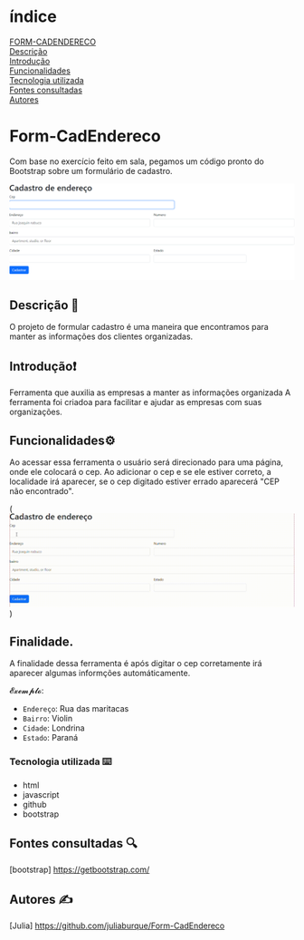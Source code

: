 # índice
[FORM-CADENDERECO](#form-cadendereco)  
[Descrição](#descrição)  
[Introdução](#introdução)  
[Funcionalidades](#funcionalidades)  
[Tecnologia utilizada](#tecnologia-utilizadas)  
[Fontes consultadas](#fontes-consultadas)  
[Autores](#autores)

# Form-CadEndereco
Com base no exercício feito em sala, pegamos um código pronto do Bootstrap sobre um formulário de cadastro.

![image info](img/foto.png)

## Descrição 📝
 O projeto de formular cadastro é uma maneira que encontramos para manter as informações dos clientes organizadas.

## Introdução❗
Ferramenta que auxilia as empresas a manter as informações organizada
A ferramenta foi criadoa para facilitar e ajudar as empresas com suas organizações.

## Funcionalidades⚙️
Ao acessar essa ferramenta o usuário será direcionado para uma página, onde ele colocará o cep. Ao adicionar o cep e se ele estiver correto, a localidade irá aparecer, se o cep digitado estiver errado aparecerá "CEP não encontrado".

(![image info](vídeo/v%C3%ADdeo.gif))

## Finalidade.
A finalidade dessa ferramenta é após digitar o cep corretamente irá aparecer algumas informções automáticamente. 

 𝓔𝔁𝓮𝓶𝓹𝓵𝓸:
- `Endereço`: Rua das maritacas  
- `Bairro`: Violin
- `Cidade`: Londrina
- `Estado`: Paraná


### Tecnologia utilizada ⌨️
* html
* javascript
* github
* bootstrap

## Fontes consultadas 🔍
[bootstrap] https://getbootstrap.com/

## Autores ✍️
[Julia] https://github.com/juliaburque/Form-CadEndereco

